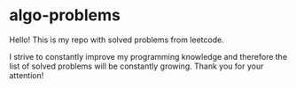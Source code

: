 # algo-problems
Hello! This is my repo with solved problems from leetcode.

I strive to constantly improve my programming knowledge and therefore the list of solved problems will be constantly growing. Thank you for your attention!
